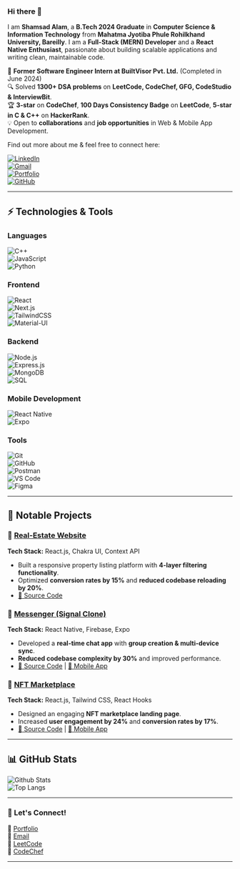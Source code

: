### Hi there 👋  

I am **Shamsad Alam**, a **B.Tech 2024 Graduate** in **Computer Science & Information Technology** from **Mahatma Jyotiba Phule Rohilkhand University, Bareilly**. I am a **Full-Stack (MERN) Developer** and a **React Native Enthusiast**, passionate about building scalable applications and writing clean, maintainable code.  

🚀 **Former Software Engineer Intern at BuiltVisor Pvt. Ltd.** (Completed in June 2024)  
🔍 Solved **1300+ DSA problems** on **LeetCode, CodeChef, GFG, CodeStudio & InterviewBit**.  
🏆 **3-star** on **CodeChef**, **100 Days Consistency Badge** on **LeetCode**, **5-star in C & C++** on **HackerRank**.  
💡 Open to **collaborations** and **job opportunities** in Web & Mobile App Development.  

Find out more about me & feel free to connect here:  

[![LinkedIn](https://img.shields.io/badge/-ShamsadAlam-blue?style=flat-square&logo=Linkedin&logoColor=white&link=https://www.linkedin.com/in/shamsadalam7084/)](https://www.linkedin.com/in/shamsadalam7084/)  
[![Gmail](https://img.shields.io/badge/-nobleperson.dev@gmail.com-c14438?style=flat-square&logo=Gmail&logoColor=white&link=mailto:nobleperson.dev@gmail.com)](mailto:nobleperson.dev@gmail.com)  
[![Portfolio](https://img.shields.io/badge/Portfolio-%23000000.svg?style=flat-square&logo=vercel&logoColor=white&link=https://shamsad-portfolio.vercel.app/)](https://shamsad-portfolio.vercel.app/)  
[![GitHub](https://img.shields.io/badge/GitHub-%23121011.svg?style=flat-square&logo=github&logoColor=white&link=https://github.com/ShamsadAlam)](https://github.com/ShamsadAlam)  

---

## ⚡ Technologies & Tools  

### Languages  
![C++](https://img.shields.io/badge/c++-%2300599C.svg?style=for-the-badge&logo=c%2B%2B&logoColor=white)  
![JavaScript](https://img.shields.io/badge/javascript-%23323330.svg?style=for-the-badge&logo=javascript&logoColor=%23F7DF1E)  
![Python](https://img.shields.io/badge/python-3670A0?style=for-the-badge&logo=python&logoColor=ffdd54)  

### Frontend  
![React](https://img.shields.io/badge/react-%2320232a.svg?style=for-the-badge&logo=react&logoColor=%2361DAFB)  
![Next.js](https://img.shields.io/badge/next.js-black?style=for-the-badge&logo=next.js&logoColor=white)  
![TailwindCSS](https://img.shields.io/badge/tailwindcss-%2338B2AC.svg?style=for-the-badge&logo=tailwind-css&logoColor=white)  
![Material-UI](https://img.shields.io/badge/Material--UI-%230081CB.svg?style=for-the-badge&logo=mui&logoColor=white)  

### Backend  
![Node.js](https://img.shields.io/badge/node.js-6DA55F?style=for-the-badge&logo=node.js&logoColor=white)  
![Express.js](https://img.shields.io/badge/express.js-%23404d59.svg?style=for-the-badge&logo=express&logoColor=%2361DAFB)  
![MongoDB](https://img.shields.io/badge/MongoDB-%234ea94b.svg?style=for-the-badge&logo=mongodb&logoColor=white)  
![SQL](https://img.shields.io/badge/SQL-%2300f.svg?style=for-the-badge&logo=mysql&logoColor=white)  

### Mobile Development  
![React Native](https://img.shields.io/badge/react_native-%2320232a.svg?style=for-the-badge&logo=react&logoColor=%2361DAFB)  
![Expo](https://img.shields.io/badge/expo-1C1E24?style=for-the-badge&logo=expo&logoColor=#D04A37)  

### Tools  
![Git](https://img.shields.io/badge/git-%23F05033.svg?style=for-the-badge&logo=git&logoColor=white)  
![GitHub](https://img.shields.io/badge/github-%23121011.svg?style=for-the-badge&logo=github&logoColor=white)  
![Postman](https://img.shields.io/badge/Postman-FF6C37?style=for-the-badge&logo=postman&logoColor=white)  
![VS Code](https://img.shields.io/badge/VS%20Code-007ACC.svg?style=for-the-badge&logo=visual-studio-code&logoColor=white)  
![Figma](https://img.shields.io/badge/figma-%23F24E1E.svg?style=for-the-badge&logo=figma&logoColor=white)  

---

## 📌 Notable Projects  

### 🔹 [Real-Estate Website](https://real-estate-shamsad.vercel.app/)  
**Tech Stack:** React.js, Chakra UI, Context API  
- Built a responsive property listing platform with **4-layer filtering functionality**.  
- Optimized **conversion rates by 15%** and **reduced codebase reloading by 20%**.  
- [🔗 Source Code](https://github.com/ShamsadAlam/Real-Estate-Project)  

### 🔹 [Messenger (Signal Clone)](https://signal-clone-7571.web.app/)  
**Tech Stack:** React Native, Firebase, Expo  
- Developed a **real-time chat app** with **group creation & multi-device sync**.  
- **Reduced codebase complexity by 30%** and improved performance.  
- [🔗 Source Code](https://github.com/ShamsadAlam/Signal-Clone) | [📱 Mobile App](https://expo.dev/@nobleperson/signal-clone?serviceType=classic&distribution=expo-go)  

### 🔹 [NFT Marketplace](https://nft-marketplace-shamsad.vercel.app/)  
**Tech Stack:** React.js, Tailwind CSS, React Hooks  
- Designed an engaging **NFT marketplace landing page**.  
- Increased **user engagement by 24%** and **conversion rates by 17%**.  
- [🔗 Source Code](https://github.com/ShamsadAlam/NFT-Webpage) | [📱 Mobile App](https://expo.dev/@shamsadalam/NFTMarketplace)  

---

## 📊 GitHub Stats  

![Github Stats](https://github-readme-stats.vercel.app/api?username=ShamsadAlam&count_private=true&show_icons=true&include_all_commits=true)  
![Top Langs](https://github-readme-stats.vercel.app/api/top-langs/?username=ShamsadAlam&hide=TeX&layout=compact)  

---

### 🚀 Let's Connect!  
💼 [Portfolio](https://shamsad-portfolio.vercel.app/)  
📩 [Email](mailto:nobleperson.dev@gmail.com)  
📌 [LeetCode](https://leetcode.com/NOBLE_7571/)  
🎯 [CodeChef](https://www.codechef.com/users/nobleperson786/)  

---
